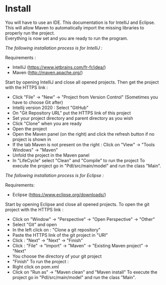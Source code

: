 # Install

You will have to use an IDE. This documentation is for IntelliJ and Eclipse. 
This will allow Maven to automatically import the missing libraries to properly run the project.  
Everything is now set and you are ready to run the program.

*The following installation process is for IntelliJ :*  

Requirements :
- IntelliJ (https://www.jetbrains.com/fr-fr/idea/)
- Maven (http://maven.apache.org/)

Start by opening IntelliJ and close all opened projects.
Then get the project with the HTTPS link :
  - Click "File" -> "New" -> "Project from Version Control" (Sometimes you have to choose Git after)
  - Intellij version 2020 : Select "GitHub"
  - On "Git Repository URL" put the HTTPS link of this project
  - Set your project directory and parent directory as you wish
  - Click "Clone" when you are ready
  - Open the project
  - Open the Maven panel (on the right) and click the refresh button if no project is shown in
  - If the tab Maven is not present on the right : Click on "View" -> "Tools Windows" -> "Maven"
  - Unfold the project in the Maven panel
  - In "LifeCycle" select "Clean" and "Compile" to run the project
To execute the project go in "Pdl/src/main/model" and run the class "Main".
  
*The following installation process is for Eclipse :*

Requirements:
- Eclipse (https://www.eclipse.org/downloads/)

Start by opening Eclipse and close all opened projects. 
To open the git project with the HTTPS link : 
  - Click on "Window" -> "Perspective" -> "Open Perspective" -> "Other" 
  - Select "Git" and open
  - In the left click on : "Clone a git repository"
  - Paste the HTTPS link of the git project in "URI"
  - Click : "Next" -> "Next" -> "Finish"
  - Click : "File" -> "Import" -> "Maven" -> "Existing Maven project" -> "Next"
  - You choose the directory of your git project
  - "Finish"
To run the project : 
  - Right click on pom.xml 
  - Click on "Run as" -> "Maven clean" and "Maven install"
To execute the project go in "Pdl/src/main/model" and run the class "Main".
